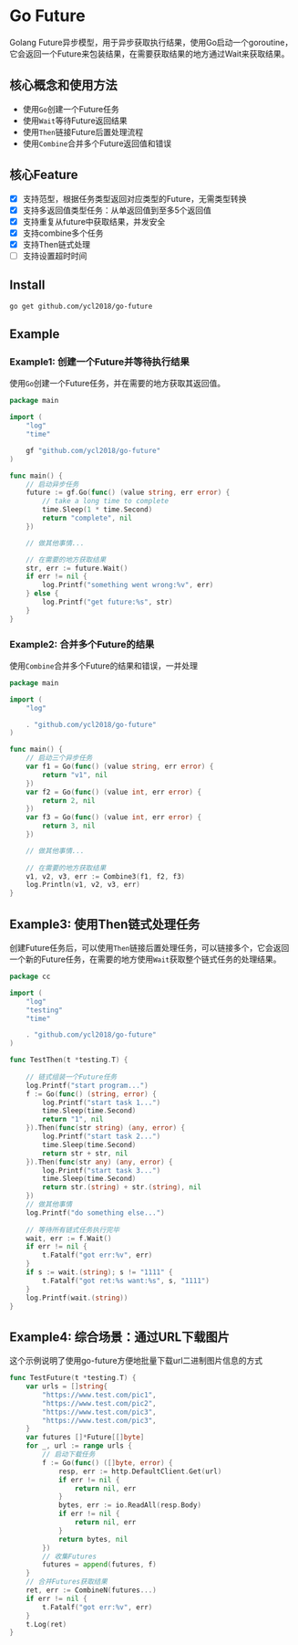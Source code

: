 # Go Future

Golang Future异步模型，用于异步获取执行结果，使用Go启动一个goroutine，它会返回一个Future来包装结果，在需要获取结果的地方通过Wait来获取结果。

## 核心概念和使用方法

- 使用`Go`创建一个Future任务
- 使用`Wait`等待Future返回结果
- 使用`Then`链接Future后置处理流程
- 使用`Combine`合并多个Future返回值和错误

## 核心Feature
- [x] 支持范型，根据任务类型返回对应类型的Future，无需类型转换
- [x] 支持多返回值类型任务：从单返回值到至多5个返回值
- [x] 支持重复从future中获取结果，并发安全
- [x] 支持combine多个任务
- [x] 支持Then链式处理
- [ ] 支持设置超时时间

## Install

```shell
go get github.com/ycl2018/go-future
```

## Example

### Example1: 创建一个Future并等待执行结果

使用`Go`创建一个Future任务，并在需要的地方获取其返回值。

```go
package main

import (
	"log"
	"time"

	gf "github.com/ycl2018/go-future"
)

func main() {
	// 启动异步任务
	future := gf.Go(func() (value string, err error) {
		// take a long time to complete
		time.Sleep(1 * time.Second)
		return "complete", nil
	})

	// 做其他事情...

	// 在需要的地方获取结果
	str, err := future.Wait()
	if err != nil {
		log.Printf("something went wrong:%v", err)
	} else {
		log.Printf("get future:%s", str)
	}
}

```

### Example2: 合并多个Future的结果

使用`Combine`合并多个Future的结果和错误，一并处理

```go
package main

import (
	"log"

	. "github.com/ycl2018/go-future"
)

func main() {
	// 启动三个异步任务
	var f1 = Go(func() (value string, err error) {
		return "v1", nil
	})
	var f2 = Go(func() (value int, err error) {
		return 2, nil
	})
	var f3 = Go(func() (value int, err error) {
		return 3, nil
	})

	// 做其他事情...
	
	// 在需要的地方获取结果
	v1, v2, v3, err := Combine3(f1, f2, f3)
	log.Println(v1, v2, v3, err)
}
```

## Example3: 使用Then链式处理任务

创建Future任务后，可以使用`Then`链接后置处理任务，可以链接多个，它会返回一个新的Future任务，在需要的地方使用`Wait`获取整个链式任务的处理结果。

```go
package cc

import (
	"log"
	"testing"
	"time"

	. "github.com/ycl2018/go-future"
)

func TestThen(t *testing.T) {
	
	// 链式组装一个Future任务
	log.Printf("start program...")
	f := Go(func() (string, error) {
		log.Printf("start task 1...")
		time.Sleep(time.Second)
		return "1", nil
	}).Then(func(str string) (any, error) {
		log.Printf("start task 2...")
		time.Sleep(time.Second)
		return str + str, nil
	}).Then(func(str any) (any, error) {
		log.Printf("start task 3...")
		time.Sleep(time.Second)
		return str.(string) + str.(string), nil
	})
	// 做其他事情
	log.Printf("do something else...")
	
	// 等待所有链式任务执行完毕
	wait, err := f.Wait()
	if err != nil {
		t.Fatalf("got err:%v", err)
	}
	if s := wait.(string); s != "1111" {
		t.Fatalf("got ret:%s want:%s", s, "1111")
	}
	log.Printf(wait.(string))
}
```

## Example4: 综合场景：通过URL下载图片

这个示例说明了使用go-future方便地批量下载url二进制图片信息的方式

```go
func TestFuture(t *testing.T) {
	var urls = []string{
		"https://www.test.com/pic1",
		"https://www.test.com/pic2",
		"https://www.test.com/pic3",
		"https://www.test.com/pic3",
	}
	var futures []*Future[[]byte]
	for _, url := range urls {
		// 启动下载任务
		f := Go(func() ([]byte, error) {
			resp, err := http.DefaultClient.Get(url)
			if err != nil {
				return nil, err
			}
			bytes, err := io.ReadAll(resp.Body)
			if err != nil {
				return nil, err
			}
			return bytes, nil
		})
		// 收集Futures
		futures = append(futures, f)
	}
	// 合并Futures获取结果
	ret, err := CombineN(futures...)
	if err != nil {
		t.Fatalf("got err:%v", err)
	}
	t.Log(ret)
}
```